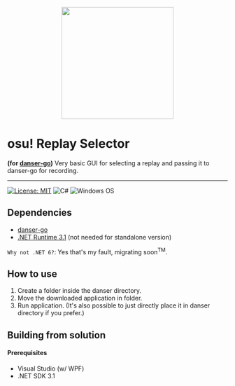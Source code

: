 <p align="center">
  <img width="256px" src="https://i.ibb.co/YBPH0ty/rsl256.png"/>
</p>

# osu! Replay Selector 
**(for [danser-go](https://github.com/Wieku/danser-go))**
Very basic GUI for selecting a replay and passing it to danser-go for recording.
___
[![License: MIT](https://img.shields.io/badge/License-MIT-yellow.svg?style=for-the-badge)](https://opensource.org/licenses/MIT)
![C#](https://img.shields.io/badge/C%23-239120?style=for-the-badge&logo=c-sharp&logoColor=white)
![Windows OS](https://img.shields.io/badge/Windows-0078D6?style=for-the-badge&logo=windows&logoColor=white) 

## Dependencies

- [danser-go](https://github.com/Wieku/danser-go)
- [.NET Runtime 3.1](https://dotnet.microsoft.com/en-us/download/dotnet/thank-you/runtime-desktop-3.1.25-windows-x64-installer)
(not needed for standalone version)

`Why not .NET 6?`: Yes that's my fault, migrating soon<sup>TM</sup>.

## How to use

1. Create a folder inside the danser directory.
2. Move the downloaded application in folder.
3. Run application.
(It's also possible to just directly place it in danser directory if you prefer.)

## Building from solution

#### Prerequisites

 - Visual Studio (w/ WPF) 
 - .NET SDK 3.1
  